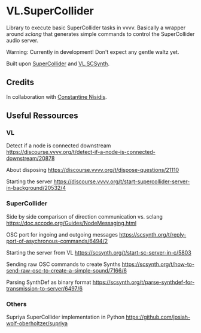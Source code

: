 # VL.SuperCollider

Library to execute basic SuperCollider tasks in vvvv.
Basically a wrapper around *sclang* that generates simple commands to control the SuperCollider audio server.

Warning: Currently in development! Don't expect any gentle waltz yet.

Built upon [SuperCollider](https://vvvv.org) and [VL.SCSynth](https://github.com/cnisidis/VL.SCSynth).

## Credits
In collaboration with [Constantine Nisidis](https://www.nisidis.com/).

## Useful Ressources

### VL

Detect if a node is connected downstream
https://discourse.vvvv.org/t/detect-if-a-node-is-connected-downstream/20878

About disposing
https://discourse.vvvv.org/t/dispose-questions/21110

Starting the server
https://discourse.vvvv.org/t/start-supercollider-server-in-background/20532/4

### SuperCollider

Side by side comparison of direction communication vs. sclang
https://doc.sccode.org/Guides/NodeMessaging.html

OSC port for ingoing and outgoing messages
https://scsynth.org/t/reply-port-of-asychronous-commands/6494/2

Starting the server from VL
https://scsynth.org/t/start-sc-server-in-c/5803

Sending raw OSC commands to create Synths
https://scsynth.org/t/how-to-send-raw-osc-to-create-a-simple-sound/7166/6

Parsing SynthDef as binary format
https://scsynth.org/t/parse-synthdef-for-transmission-to-server/6497/6

### Others

Supriya SuperCollider implementation in Python
https://github.com/josiah-wolf-oberholtzer/supriya